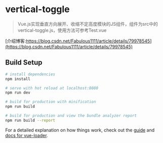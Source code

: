 # vertical-toggle

> Vue.js实现垂直方向展开、收缩不定高度模块的JS组件，组件为src中的vertical-toggle.js，使用方法可参考Test.vue

[介绍博客:https://blog.csdn.net/Fabulous1111/article/details/79978545](https://blog.csdn.net/Fabulous1111/article/details/79978545)

## Build Setup

``` bash
# install dependencies
npm install

# serve with hot reload at localhost:8080
npm run dev

# build for production with minification
npm run build

# build for production and view the bundle analyzer report
npm run build --report
```

For a detailed explanation on how things work, check out the [guide](http://vuejs-templates.github.io/webpack/) and [docs for vue-loader](http://vuejs.github.io/vue-loader).
